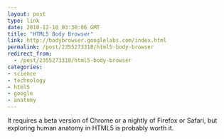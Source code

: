 ```yaml
---
layout: post
type: link
date: 2010-12-18 03:30:06 GMT
title: "HTML5 Body Browser"
link: http://bodybrowser.googlelabs.com/index.html
permalink: /post/2355273318/html5-body-browser
redirect_from: 
  - /post/2355273318/html5-body-browser
categories:
- science
- technology
- html5
- google
- anatomy
---
```

It requires a beta version of Chrome or a nightly of Firefox or Safari, but exploring human anatomy in HTML5 is probably worth it.